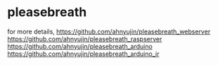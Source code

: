 # pleasebreath
for more details,
https://github.com/ahnyujin/pleasebreath_webserver
https://github.com/ahnyujin/pleasebreath_raspserver
https://github.com/ahnyujin/pleasebreath_arduino
https://github.com/ahnyujin/pleasebreath_arduino_ir
